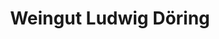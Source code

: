 ---
title: "Weingut Ludwig Döring"
url: /neustadt-an-der-weinstrasse/weingut-ludwig-doering/
shop: Spirituosen
---
